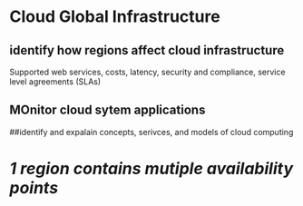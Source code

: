 # Cloud Global Infrastructure
## identify how regions affect cloud infrastructure
Supported web services, costs, latency, security and compliance, service level agreements (SLAs)

## MOnitor cloud sytem applications

##identify and expalain concepts, serivces, and models of cloud computing 

# *1 region contains mutiple availability points*
